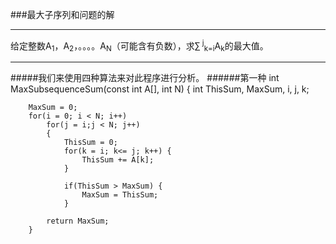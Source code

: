 ###最大子序列和问题的解
***********
给定整数A<sub>1</sub>，A<sub>2</sub>，。。。。A<sub>N</sub>（可能含有负数），求∑<sup> j</sup><sub>k=i</sub>A<sub>k</sub>的最大值。
***********
#####我们来使用四种算法来对此程序进行分析。
######第一种
	int
	MaxSubsequenceSum(const int A[], int N)
	{
		int ThisSum, MaxSum, i, j, k;
		
		MaxSum = 0;
		for(i = 0; i < N; i++)
			for(j = i;j < N; j++)
			{
				ThisSum = 0;
				for(k = i; k<= j; k++) {
					ThisSum += A[k];
				}
				
				if(ThisSum > MaxSum) {
					MaxSum = ThisSum;
				}
				
			return MaxSum;
		}
